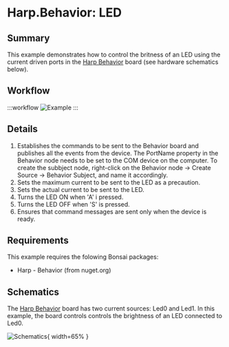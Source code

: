 # Harp.Behavior: LED

## Summary
This example demonstrates how to control the britness of an LED using the current driven ports in the [Harp Behavior](https://harp-tech.org/api/Harp.Behavior.html) board (see hardware schematics below). 


## Workflow
:::workflow
![Example](~/workflows/HarpExamples/BehaviorBoard/LEDToggle/LEDToggle.bonsai)
:::


## Details
1. Establishes the commands to be sent to the Behavior board and publishes all the events from the device. The PortName property in the Behavior node needs to be set to the COM device on the computer. To create the subbject node, right-click on the Behavior node -> Create Source -> Behavior Subject, and name it accordingly.
2. Sets the maximum current to be sent to the LED as a precaution.
3. Sets the actual current to be sent to the LED.
4. Turns the LED ON when 'A' i pressed.
5. Turns the LED OFF when 'S' is pressed.
6. Ensures that command messages are sent only when the device is ready.

## Requirements
This example requires the folowing Bonsai packages:
- Harp - Behavior (from nuget.org)


## Schematics
The [Harp Behavior](https://harp-tech.org/api/Harp.Behavior.html) board has two current sources: Led0 and Led1. In this example, the board controls controls the brightness of an LED connected to Led0.

![Schematics](./LEDToggle.png){ width=65% }







